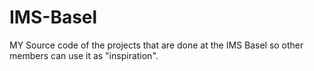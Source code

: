 # IMS-Basel
MY Source code of the projects that are done at the IMS Basel so other members can use it as "inspiration".
